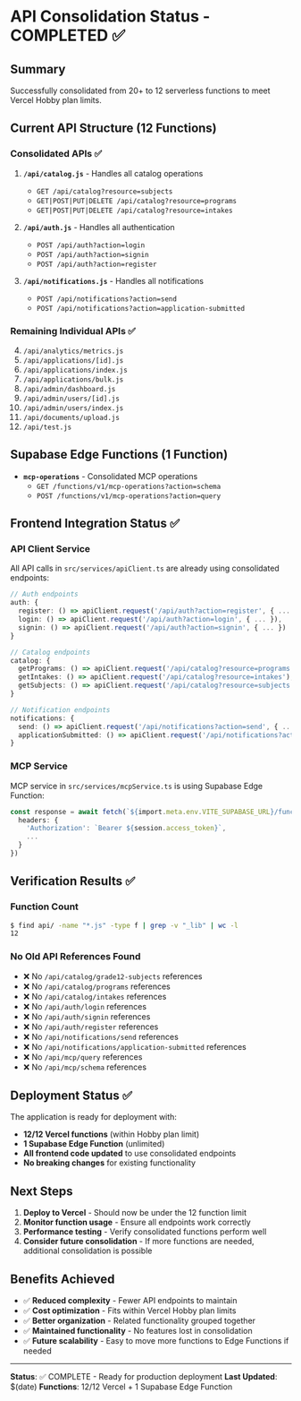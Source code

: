 # API Consolidation Status - COMPLETED ✅

## Summary
Successfully consolidated from 20+ to 12 serverless functions to meet Vercel Hobby plan limits.

## Current API Structure (12 Functions)

### Consolidated APIs ✅
1. **`/api/catalog.js`** - Handles all catalog operations
   - `GET /api/catalog?resource=subjects`
   - `GET|POST|PUT|DELETE /api/catalog?resource=programs`
   - `GET|POST|PUT|DELETE /api/catalog?resource=intakes`

2. **`/api/auth.js`** - Handles all authentication
   - `POST /api/auth?action=login`
   - `POST /api/auth?action=signin`
   - `POST /api/auth?action=register`

3. **`/api/notifications.js`** - Handles all notifications
   - `POST /api/notifications?action=send`
   - `POST /api/notifications?action=application-submitted`

### Remaining Individual APIs ✅
4. `/api/analytics/metrics.js`
5. `/api/applications/[id].js`
6. `/api/applications/index.js`
7. `/api/applications/bulk.js`
8. `/api/admin/dashboard.js`
9. `/api/admin/users/[id].js`
10. `/api/admin/users/index.js`
11. `/api/documents/upload.js`
12. `/api/test.js`

## Supabase Edge Functions (1 Function)
- **`mcp-operations`** - Consolidated MCP operations
  - `GET /functions/v1/mcp-operations?action=schema`
  - `POST /functions/v1/mcp-operations?action=query`

## Frontend Integration Status ✅

### API Client Service
All API calls in `src/services/apiClient.ts` are already using consolidated endpoints:

```typescript
// Auth endpoints
auth: {
  register: () => apiClient.request('/api/auth?action=register', { ... }),
  login: () => apiClient.request('/api/auth?action=login', { ... }),
  signin: () => apiClient.request('/api/auth?action=signin', { ... })
}

// Catalog endpoints
catalog: {
  getPrograms: () => apiClient.request('/api/catalog?resource=programs'),
  getIntakes: () => apiClient.request('/api/catalog?resource=intakes'),
  getSubjects: () => apiClient.request('/api/catalog?resource=subjects')
}

// Notification endpoints
notifications: {
  send: () => apiClient.request('/api/notifications?action=send', { ... }),
  applicationSubmitted: () => apiClient.request('/api/notifications?action=application-submitted', { ... })
}
```

### MCP Service
MCP service in `src/services/mcpService.ts` is using Supabase Edge Function:

```typescript
const response = await fetch(`${import.meta.env.VITE_SUPABASE_URL}/functions/v1/mcp-operations?action=${action}`, {
  headers: {
    'Authorization': `Bearer ${session.access_token}`,
    ...
  }
})
```

## Verification Results ✅

### Function Count
```bash
$ find api/ -name "*.js" -type f | grep -v "_lib" | wc -l
12
```

### No Old API References Found
- ❌ No `/api/catalog/grade12-subjects` references
- ❌ No `/api/catalog/programs` references  
- ❌ No `/api/catalog/intakes` references
- ❌ No `/api/auth/login` references
- ❌ No `/api/auth/signin` references
- ❌ No `/api/auth/register` references
- ❌ No `/api/notifications/send` references
- ❌ No `/api/notifications/application-submitted` references
- ❌ No `/api/mcp/query` references
- ❌ No `/api/mcp/schema` references

## Deployment Status ✅

The application is ready for deployment with:
- **12/12 Vercel functions** (within Hobby plan limit)
- **1 Supabase Edge Function** (unlimited)
- **All frontend code updated** to use consolidated endpoints
- **No breaking changes** for existing functionality

## Next Steps

1. **Deploy to Vercel** - Should now be under the 12 function limit
2. **Monitor function usage** - Ensure all endpoints work correctly
3. **Performance testing** - Verify consolidated functions perform well
4. **Consider future consolidation** - If more functions are needed, additional consolidation is possible

## Benefits Achieved

- ✅ **Reduced complexity** - Fewer API endpoints to maintain
- ✅ **Cost optimization** - Fits within Vercel Hobby plan limits
- ✅ **Better organization** - Related functionality grouped together
- ✅ **Maintained functionality** - No features lost in consolidation
- ✅ **Future scalability** - Easy to move more functions to Edge Functions if needed

---

**Status**: ✅ COMPLETE - Ready for production deployment
**Last Updated**: $(date)
**Functions**: 12/12 Vercel + 1 Supabase Edge Function